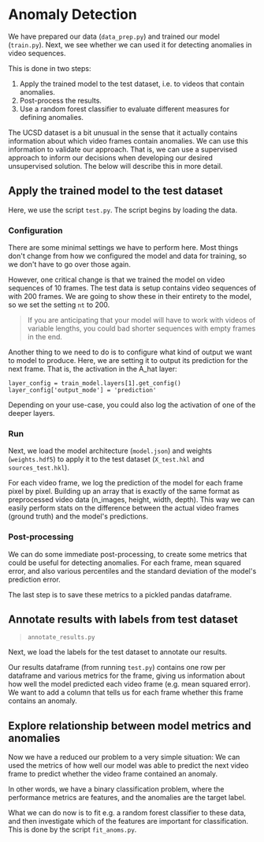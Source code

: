# Anomaly Detection

We have prepared our data (`data_prep.py`) and trained our model (`train.py`).  Next, we see whether we can used it for detecting anomalies in video sequences.  

This is done in two steps:
1. Apply the trained model to the test dataset, i.e. to videos that contain anomalies.
2. Post-process the results.
3. Use a random forest classifier to evaluate different measures for defining anomalies. 


The UCSD dataset is a bit unusual in the sense that it actually contains information about which video frames contain anomalies.  We can use this information to validate our approach. That is, we can use a supervised approach to inform our decisions when developing our desired unsupervised solution.  The below will describe this in more detail.

## Apply the trained model to the test dataset

Here, we use the script `test.py`. The script begins by loading the data.


### Configuration

There are some minimal settings we have to perform here. Most things don't change from how we configured the model and data for training, so we don't have to go over those again.

However, one critical change is that we trained the model on video sequences of 10 frames.  The test data is setup contains video sequences of with 200 frames.  We are going to show these in their entirety to the model, so we set the setting `nt` to 200.

> If you are anticipating that your model will have to work with videos of variable lengths, you could bad shorter sequences with empty frames in the end.

Another thing to we need to do is to configure what kind of output we want to model to produce.  Here, we are setting it to output its prediction for the next frame. That is, the activation in the A_hat layer:

```
layer_config = train_model.layers[1].get_config()
layer_config['output_mode'] = 'prediction'
```

Depending on your use-case, you could also log the activation of one of the deeper layers.

### Run

Next, we load the model architecture (`model.json`) and weights (`weights.hdf5`) to apply it to the test dataset (`X_test.hkl` and `sources_test.hkl`).

For each video frame, we log the prediction of the model for each frame pixel by pixel. Building up an array that is exactly of the same format as preprocessed video data (n_images, height, width, depth).  This way we can easily perform stats on the difference between the actual video frames (ground truth) and the model's predictions.

### Post-processing

We can do some immediate post-processing, to create some metrics that could be useful for detecting anomalies.  For each frame, mean squared error, and also various percentiles and the standard deviation of the model's prediction error.

The last step is to save these metrics to a pickled pandas dataframe. 

## Annotate results with labels from test dataset

> `annotate_results.py`

Next, we load the labels for the test dataset to annotate our results.

Our results dataframe (from running `test.py`) contains one row per dataframe and various metrics for the frame, giving us information about how well the model predicted each video frame (e.g. mean squared error).  We want to add a column that tells us for each frame whether this frame contains an anomaly.

## Explore relationship between model metrics and anomalies

Now we have a reduced our problem to a very simple situation: We can used the metrics of how well our model was able to predict the next video frame to predict whether the video frame contained an anomaly. 

In other words, we have a binary classification problem, where the performance metrics are features, and the anomalies are the target label.

What we can do now is to fit e.g. a random forest classifier to these data, and then investigate which of the features are important for classification.  This is done by the script `fit_anoms.py`.


